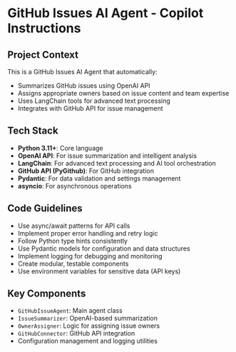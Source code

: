 # GitHub Issues AI Agent - Copilot Instructions

<!-- Use this file to provide workspace-specific custom instructions to Copilot. For more details, visit https://code.visualstudio.com/docs/copilot/copilot-customization#_use-a-githubcopilotinstructionsmd-file -->

## Project Context
This is a GitHub Issues AI Agent that automatically:
- Summarizes GitHub issues using OpenAI API
- Assigns appropriate owners based on issue content and team expertise
- Uses LangChain tools for advanced text processing
- Integrates with GitHub API for issue management

## Tech Stack
- **Python 3.11+**: Core language
- **OpenAI API**: For issue summarization and intelligent analysis
- **LangChain**: For advanced text processing and AI tool orchestration
- **GitHub API (PyGithub)**: For GitHub integration
- **Pydantic**: For data validation and settings management
- **asyncio**: For asynchronous operations

## Code Guidelines
- Use async/await patterns for API calls
- Implement proper error handling and retry logic
- Follow Python type hints consistently
- Use Pydantic models for configuration and data structures
- Implement logging for debugging and monitoring
- Create modular, testable components
- Use environment variables for sensitive data (API keys)

## Key Components
- `GitHubIssueAgent`: Main agent class
- `IssueSummarizer`: OpenAI-based summarization
- `OwnerAssigner`: Logic for assigning issue owners
- `GitHubConnector`: GitHub API integration
- Configuration management and logging utilities
